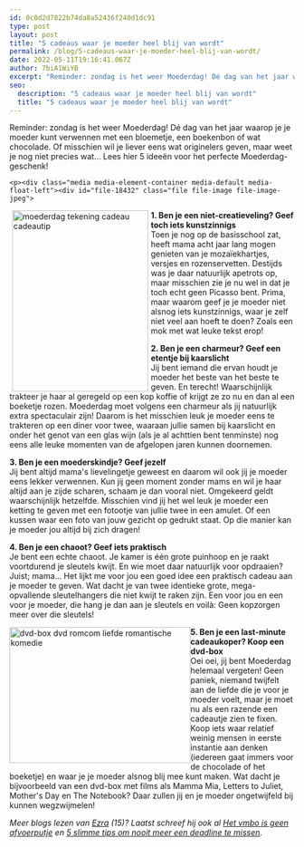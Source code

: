 ```yaml
---
id: 0c0d2d7822b74da8a52436f240d1dc91
type: post
layout: post
title: "5 cadeaus waar je moeder heel blij van wordt"
permalink: /blog/5-cadeaus-waar-je-moeder-heel-blij-van-wordt/
date: 2022-05-11T19:16:41.067Z
author: 7biA1WiYB
excerpt: "Reminder: zondag is het weer Moederdag! Dé dag van het jaar waarop je je moeder kunt verwennen met een bloemetje, een boekenbon of wat chocolade. Of misschien wil je liever eens wat originelers geven, maar weet je nog niet precies wat... Lees hier 5 ideeën voor het perfecte Moederdag-geschenk!  "
seo:
  description: "5 cadeaus waar je moeder heel blij van wordt"
  title: "5 cadeaus waar je moeder heel blij van wordt"
---
```

Reminder: zondag is het weer Moederdag! Dé dag van het jaar waarop je je moeder kunt verwennen met een bloemetje, een boekenbon of wat chocolade. Of misschien wil je liever eens wat originelers geven, maar weet je nog niet precies wat... Lees hier 5 ideeën voor het perfecte Moederdag-geschenk!  

    <p><div class="media media-element-container media-default media-float-left"><div id="file-18432" class="file file-image file-image-jpeg">

        
  
  <div class="content">
    <img alt="moederdag tekening cadeau cadeautip" height="320" width="240" style="float: left; width: 240px; height: 320px; margin-left: 5px; margin-right: 5px;" class="media-element file-default" src="https://original.sevendays.nl/sites/default/files/moederdag.jpg">  </div>

  
</div>
</div><strong>1. Ben je een niet-creatieveling? Geef toch iets kunstzinnigs</strong><br>Toen je nog op de basisschool zat, heeft mama acht jaar lang mogen genieten van je mozaïekhartjes, versjes en rozenservetten. Destijds was je daar natuurlijk apetrots op, maar misschien zie je nu wel in dat je toch echt geen Picasso bent. Prima, maar waarom geef je je moeder niet alsnog iets kunstzinnigs, waar je zelf niet veel aan hoeft te doen? Zoals een mok met wat leuke tekst erop! 
<p><strong>2. Ben je een charmeur? Geef een etentje bij kaarslicht</strong><br>Jij bent iemand die ervan houdt je moeder het beste van het beste te geven. En terecht! Waarschijnlijk trakteer je haar al geregeld op een kop koffie of krijgt ze zo nu en dan al een boeketje rozen. Moederdag moet volgens een charmeur als jij natuurlijk extra spectaculair zijn! Daarom is het misschien leuk je moeder eens te trakteren op een diner voor twee, waaraan jullie samen bij kaarslicht en onder het genot van een glas wijn (als je al achttien bent tenminste) nog eens alle leuke momenten van de afgelopen jaren kunnen doornemen. </p>
<p><strong>3. Ben je een moederskindje? Geef jezelf</strong><br>Jij bent altijd mama's lievelingetje geweest en daarom wil ook jij je moeder eens lekker verwennen. Kun jij geen moment zonder mams en wil je haar altijd aan je zijde scharen, schaam je dan vooral niet. Omgekeerd geldt waarschijnlijk hetzelfde. Misschien vind jij het wel leuk je moeder een ketting te geven met een fotootje van jullie twee in een amulet. Of een kussen waar een foto van jouw gezicht op gedrukt staat. Op die manier kan je moeder jou altijd bij zich dragen!</p>
<p><strong>4. Ben je een chaoot? Geef iets praktisch</strong><br>Je bent een echte chaoot. Je kamer is één grote puinhoop en je raakt voortdurend je sleutels kwijt. En wie moet daar natuurlijk voor opdraaien? Juist; mama... Het lijkt me voor jou een goed idee een praktisch cadeau aan je moeder te geven. Wat dacht je van twee identieke grote, mega-opvallende sleutelhangers die niet kwijt te raken zijn. Een voor jou en een voor je moeder, die hang je dan aan je sleutels en voilà: Geen kopzorgen meer over die sleutels!</p>
<p><div class="media media-element-container media-default media-float-left"><div id="file-18433" class="file file-image file-image-jpeg">

        
  
  <div class="content">
    <img alt="dvd-box dvd romcom liefde romantische komedie" height="240" width="320" style="float: left;" class="media-element file-default" src="https://original.sevendays.nl/sites/default/files/IMG_0241%20%281%29_0.JPG">  </div>

  
</div>
</div>
<p><strong>5. Ben je een last-minute cadeaukoper? Koop een dvd-box</strong><br>Oei oei, jij bent Moederdag helemaal vergeten! Geen paniek, niemand twijfelt aan de liefde die je voor je moeder voelt, maar je moet nu als een razende een cadeautje zien te fixen. Koop iets waar relatief weinig mensen in eerste instantie aan denken (iedereen gaat immers voor de chocolade of het boeketje) en waar je je moeder alsnog blij mee kunt maken. Wat dacht je bijvoorbeeld van een dvd-box met films als Mamma Mia, Letters to Juliet, Mother's Day en The Notebook? Daar zullen jij en je moeder ongetwijfeld bij kunnen wegzwijmelen!</p>
<p><em>Meer blogs lezen van <a href="https://original.sevendays.nl/users/ezra-vogt">Ezra</a> (15)? Laatst schreef hij ook al <a href="https://original.sevendays.nl/blog/het-vmbo-geen-afvoerputje">Het vmbo is geen afvoerputje</a> en <a href="https://original.sevendays.nl/blog/5-slimme-tips-om-nooit-meer-een-deadline-te-missen">5 slimme tips om nooit meer een deadline te missen</a>.</em></p>
<p> </p>  
